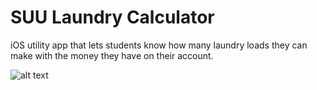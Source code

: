 # SUU Laundry Calculator

iOS utility app that lets students know how many laundry loads they can make with the money they have on their account. 

![alt text](https://image.noelshack.com/fichiers/2018/33/7/1534701707-simulator-screen-shot-iphone-7-2018-08-19-at-10-54-52.png)
